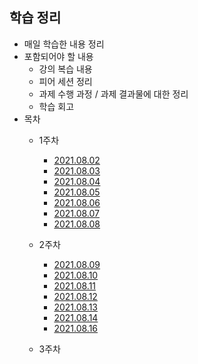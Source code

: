 ## 학습 정리

- 매일 학습한 내용 정리
- 포함되어야 할 내용
  - 강의 복습 내용
  - 피어 세션 정리
  - 과제 수행 과정 / 과제 결과물에 대한 정리
  - 학습 회고
- 목차
  - 1주차
    - [2021.08.02](./1주차/2021_08_02_기억메모.md)
    - [2021.08.03](./1주차/2021_08_03_기억메모.md)
    - [2021.08.04](./1주차/2021_08_04_기억메모.md)
    - [2021.08.05](./1주차/2021_08_05_기억메모.md)
    - [2021.08.06](./1주차/2021_08_06_기억메모.md)
    - [2021.08.07](./1주차/2021_08_07_기억메모.md)
    - [2021.08.08](./1주차/2021_08_08_기억메모.md)
  
  - 2주차
  
    - [2021.08.09](./2주차/2021_08_09_기억메모.md)
    - [2021.08.10](./2주차/2021_08_10_기억메모.md)
    - [2021.08.11](./2주차/2021_08_11_기억메모.md)
    - [2021.08.12](./2주차/2021_08_12_기억메모.md)
    - [2021.08.13](./2주차/2021_08_13_기억메모.md)
    - [2021.08.14](./2주차/2021_08_14_기억메모.md)
    - [2021.08.16](./2주차/2021_08_16_기억메모.md)
    
  - 3주차

